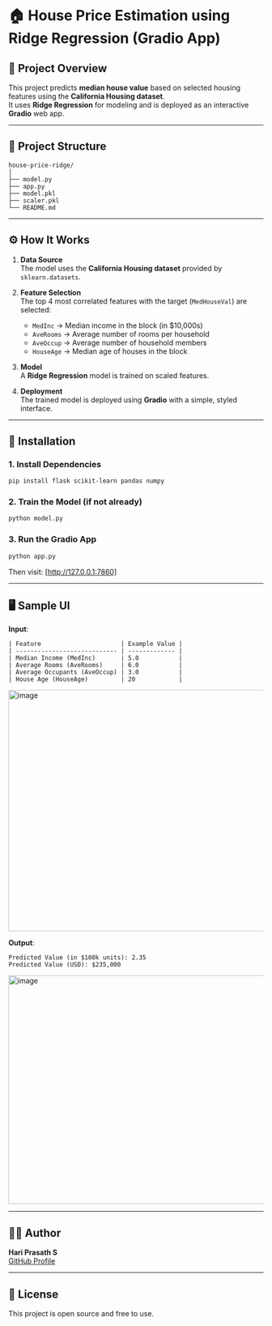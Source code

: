 # 🏠 House Price Estimation using Ridge Regression (Gradio App)

## 📌 Project Overview
This project predicts **median house value** based on selected housing features using the **California Housing dataset**.  
It uses **Ridge Regression** for modeling and is deployed as an interactive **Gradio** web app.

---

## 📂 Project Structure

```
house-price-ridge/
│
├── model.py 
├── app.py 
├── model.pkl 
├── scaler.pkl 
└── README.md
```

---

## ⚙️ How It Works
1. **Data Source**  
   The model uses the **California Housing dataset** provided by `sklearn.datasets`.

2. **Feature Selection**  
   The top 4 most correlated features with the target (`MedHouseVal`) are selected:
   - `MedInc` → Median income in the block (in $10,000s)  
   - `AveRooms` → Average number of rooms per household  
   - `AveOccup` → Average number of household members  
   - `HouseAge` → Median age of houses in the block

3. **Model**  
   A **Ridge Regression** model is trained on scaled features.

4. **Deployment**  
   The trained model is deployed using **Gradio** with a simple, styled interface.

---

## 🔧 Installation

### 1. Install Dependencies
```bash
pip install flask scikit-learn pandas numpy
```

### 2. Train the Model (if not already)
```bash
python model.py
```

### 3. Run the Gradio App
```bash
python app.py
```

Then visit: [http://127.0.0.1:7860]

---

## 🖥️ Sample UI

**Input**:
```
| Feature                      | Example Value |
| ---------------------------- | ------------- |
| Median Income (MedInc)       | 5.0           |
| Average Rooms (AveRooms)     | 6.0           |
| Average Occupants (AveOccup) | 3.0           |
| House Age (HouseAge)         | 20            |
```
<img width="1292" height="477" alt="image" src="https://github.com/user-attachments/assets/8a9ded2c-f9c0-4465-83f8-a8f65bb713d1" />


**Output**:
```
Predicted Value (in $100k units): 2.35
Predicted Value (USD): $235,000
```
<img width="1278" height="452" alt="image" src="https://github.com/user-attachments/assets/3d4f71d9-43b5-4ba3-8a62-b7b49ab3df63" />


---

## 🙋‍♂️ Author

**Hari Prasath S**  
[GitHub Profile](https://github.com/hariprasath2105)

---

## 📘 License

This project is open source and free to use.
